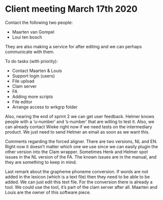 # Client meeting March 17th 2020

Contact the following two people:

- Maarten van Gompel
- Loui ten bosch

They are also making a service for after editing and we can perhaps communicate with them. 

To do tasks (with priority):

- Contact Maarten & Louis
- Support login (users)
- File upload
- Clam server
- FA
- Adding more scripts
- File editor
- Arrange access to wrkgrp folder

Also, nearing the end of sprint 2 we can get user feedback. Helmer knows people with a ‘u-number’ and ’s-number’ that are willing to test it. Also, we can already contact Wieke right now if we need tests on the intermediary product. We just need to send Helmer an email as soon as we want this.

Comments regarding the forced aligner. There are two versions, NL and EN. Right now it doesn’t matter which one we use since we can easily plugin the other version into the Clam wrapper. Sometimes Henk and Helmer spot issues in the NL version of the FA. The known issues are in the manual, and they are something to keep in mind. 

Last remark about the grapheme phoneme conversion. If words are not added in the lexicon (which is a text file) then they need to be able to be added. We can just edit this text file. For the conversion there is already a tool. We could use the tool, it’s part of the clam server after all. Maarten and Louis are the owner of this software piece. 
